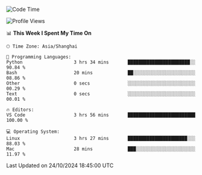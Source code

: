 <!--START_SECTION:waka-->
![Code Time](http://img.shields.io/badge/Code%20Time-506%20hrs%201%20min-blue)

![Profile Views](http://img.shields.io/badge/Profile%20Views-1-blue)

📊 **This Week I Spent My Time On** 

```text
🕑︎ Time Zone: Asia/Shanghai

💬 Programming Languages: 
Python                   3 hrs 34 mins       ███████████████████████░░   90.84 % 
Bash                     20 mins             ██░░░░░░░░░░░░░░░░░░░░░░░   08.86 % 
Other                    0 secs              ░░░░░░░░░░░░░░░░░░░░░░░░░   00.29 % 
Text                     0 secs              ░░░░░░░░░░░░░░░░░░░░░░░░░   00.01 % 

🔥 Editors: 
VS Code                  3 hrs 56 mins       █████████████████████████   100.00 % 

💻 Operating System: 
Linux                    3 hrs 27 mins       ██████████████████████░░░   88.03 % 
Mac                      28 mins             ███░░░░░░░░░░░░░░░░░░░░░░   11.97 % 
```


 Last Updated on 24/10/2024 18:45:00 UTC
<!--END_SECTION:waka-->
